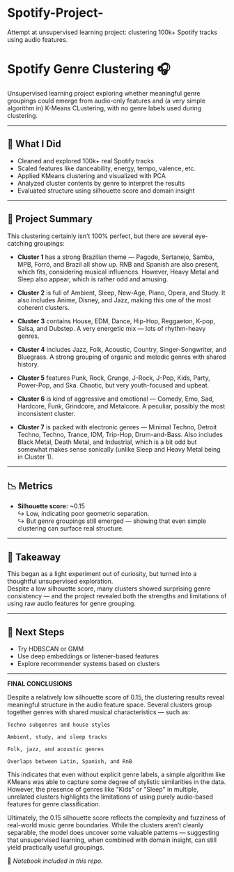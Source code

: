 # Spotify-Project-
Attempt at unsupervised learning project: clustering 100k+ Spotify tracks using audio features.
# Spotify Genre Clustering 🎧

Unsupervised learning project exploring whether meaningful genre groupings could emerge from audio-only features and (a very simple algorithm in) K-Means CLustering, with no genre labels used during clustering.

---

## 📌 What I Did
- Cleaned and explored 100k+ real Spotify tracks
- Scaled features like danceability, energy, tempo, valence, etc.
- Applied KMeans clustering and visualized with PCA
- Analyzed cluster contents by genre to interpret the results
- Evaluated structure using silhouette score and domain insight

---

## 💬 Project Summary

This clustering certainly isn't 100% perfect, but there are several eye-catching groupings:

- **Cluster 1** has a strong Brazilian theme — Pagode, Sertanejo, Samba, MPB, Forró, and Brazil all show up. RNB and Spanish are also present, which fits, considering musical influences. However, Heavy Metal and Sleep also appear, which is rather odd and amusing.

- **Cluster 2** is full of Ambient, Sleep, New-Age, Piano, Opera, and Study. It also includes Anime, Disney, and Jazz, making this one of the most coherent clusters.

- **Cluster 3** contains House, EDM, Dance, Hip-Hop, Reggaeton, K-pop, Salsa, and Dubstep. A very energetic mix — lots of rhythm-heavy genres.

- **Cluster 4** includes Jazz, Folk, Acoustic, Country, Singer-Songwriter, and Bluegrass. A strong grouping of organic and melodic genres with shared history.

- **Cluster 5** features Punk, Rock, Grunge, J-Rock, J-Pop, Kids, Party, Power-Pop, and Ska. Chaotic, but very youth-focused and upbeat.

- **Cluster 6** is kind of aggressive and emotional — Comedy, Emo, Sad, Hardcore, Funk, Grindcore, and Metalcore. A peculiar, possibly the most inconsistent cluster.

- **Cluster 7** is packed with electronic genres — Minimal Techno, Detroit Techno, Techno, Trance, IDM, Trip-Hop, Drum-and-Bass. Also includes Black Metal, Death Metal, and Industrial, which is a bit odd but somewhat makes sense sonically (unlike Sleep and Heavy Metal being in Cluster 1).

---

## 📉 Metrics

- **Silhouette score:** ~0.15  
  ↪ Low, indicating poor geometric separation.  
  ↪ But genre groupings still emerged — showing that even simple clustering can surface real structure.

---

## 🎯 Takeaway

This began as a light experiment out of curiosity, but turned into a thoughtful unsupervised exploration.  
Despite a low silhouette score, many clusters showed surprising genre consistency — and the project revealed both the strengths and limitations of using raw audio features for genre grouping.

---

## 🧠 Next Steps
- Try HDBSCAN or GMM
- Use deep embeddings or listener-based features
- Explore recommender systems based on clusters

---
**FINAL CONCLUSIONS**

Despite a relatively low silhouette score of 0.15, the clustering results reveal meaningful structure in the audio feature space. Several clusters group together genres with shared musical characteristics — such as:

    Techno subgenres and house styles

    Ambient, study, and sleep tracks

    Folk, jazz, and acoustic genres

    Overlaps between Latin, Spanish, and RnB

This indicates that even without explicit genre labels, a simple algorithm like KMeans was able to capture some degree of stylistic similarities in the data. However, the presence of genres like "Kids" or "Sleep" in multiple, unrelated clusters highlights the limitations of using purely audio-based features for genre classification.

Ultimately, the 0.15 silhouette score reflects the complexity and fuzziness of real-world music genre boundaries. While the clusters aren’t cleanly separable, the model does uncover some valuable patterns — suggesting that unsupervised learning, when combined with domain insight, can still yield practically useful groupings.


📎 *Notebook included in this repo.*
